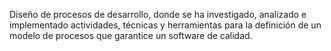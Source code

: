 Diseño de procesos de desarrollo, donde se ha investigado, analizado e implementado actividades, técnicas y herramientas para la definición de un modelo de procesos que garantice un software de calidad.
